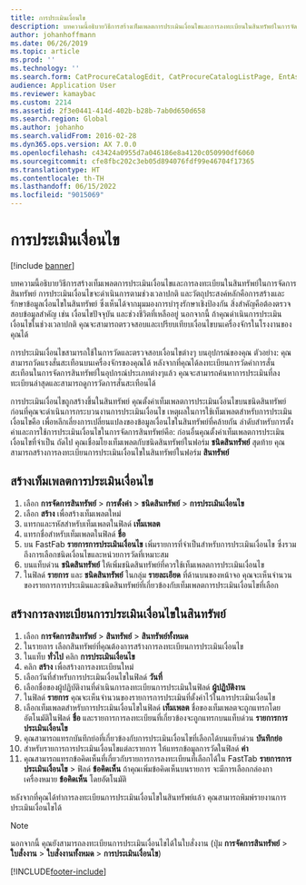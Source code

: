 ```yaml
---
title: การประเมินเงื่อนไข
description: บทความนี้อธิบายวิธีการสร้างเท็มเพลตการประเมินเงื่อนไขและการลงทะเบียนในสินทรัพย์ในการจัดการสินทรัพย์
author: johanhoffmann
ms.date: 06/26/2019
ms.topic: article
ms.prod: ''
ms.technology: ''
ms.search.form: CatProcureCatalogEdit, CatProcureCatalogListPage, EntAssetObjectCondition, EntAssetConditionTemplate
audience: Application User
ms.reviewer: kamaybac
ms.custom: 2214
ms.assetid: 2f3e0441-414d-402b-b28b-7ab0d650d658
ms.search.region: Global
ms.author: johanho
ms.search.validFrom: 2016-02-28
ms.dyn365.ops.version: AX 7.0.0
ms.openlocfilehash: c43424a0955d7a046186e8a4120c050990df6060
ms.sourcegitcommit: cfe8fbc202c3eb05d894076fdf99e46704f17365
ms.translationtype: HT
ms.contentlocale: th-TH
ms.lasthandoff: 06/15/2022
ms.locfileid: "9015069"
---
```

# <a name="condition-assessment"></a>การประเมินเงื่อนไข

[!include [banner](../../includes/banner.md)]

 

บทความนี้อธิบายวิธีการสร้างเท็มเพลตการประเมินเงื่อนไขและการลงทะเบียนในสินทรัพย์ในการจัดการสินทรัพย์ การประเมินเงื่อนไขจะดำเนินการตามช่วงเวลาปกติ และวัตถุประสงค์หลักคือการสร้างและรักษาข้อมูลเงื่อนไขในสินทรัพย์ ซึ่งเห็นได้จากมุมมองการบำรุงรักษาเชิงป้องกัน สิ่งสำคัญคือต้องตรวจสอบข้อมูลสำคัญ เช่น เงื่อนไขปัจจุบัน และช่วงชีวิตที่เหลืออยู่ นอกจากนี้ ถ้าคุณดำเนินการประเมินเงื่อนไขในช่วงเวลาปกติ คุณจะสามารถตรวจสอบและเปรียบเทียบเงื่อนไขบนเครื่องจักรในโรงงานของคุณได้

การประเมินเงื่อนไขสามารถใช้ในการวัดและตรวจสอบเงื่อนไขต่างๆ บนอุปกรณ์ของคุณ ตัวอย่าง: คุณสามารถวัดแรงสั่นสะเทือนบนเครื่องจักรของคุณได้ หลังจากที่คุณได้ลงทะเบียนการวัดค่าการสั่นสะเทือนในการจัดการสินทรัพย์ในอุปกรณ์ประเภทต่างๆแล้ว คุณจะสามารถค้นหาการประเมินที่ลงทะเบียนล่าสุดและสามารถดูการวัดการสั่นสะเทือนได้

การประเมินเงื่อนไขถูกสร้างขึ้นในสินทรัพย์ คุณตั้งค่าเท็มเพลตการประเมินเงื่อนไขบนชนิดสินทรัพย์ ก่อนที่คุณจะดำเนินการกระบวนงานการประเมินเงื่อนไข เหตุผลในการใช้เท็มเพลตสำหรับการประเมินเงื่อนไขคือ เพื่อหลีกเลี่ยงการเปลี่ยนแปลงของข้อมูลเงื่อนไขในสินทรัพย์ที่คล้ายกัน ลำดับสำหรับการตั้งค่าและการใช้การประเมินเงื่อนไขในการจัดการสินทรัพย์คือ: ก่อนอื่นคุณตั้งค่าเท็มเพลตการประเมินเงื่อนไขที่จำเป็น ถัดไป คุณเชื่อมโยงเท็มเพลตกับชนิดสินทรัพย์ในฟอร์ม **ชนิดสินทรัพย์** สุดท้าย คุณสามารถสร้างการลงทะเบียนการประเมินเงื่อนไขในสินทรัพย์ในฟอร์ม **สินทรัพย์**

## <a name="create-a-condition-assessment-template"></a>สร้างเท็มเพลตการประเมินเงื่อนไข

1. เลือก **การจัดการสินทรัพย์** > **การตั้งค่า** > **ชนิดสินทรัพย์** > **การประเมินเงื่อนไข**
2. เลือก **สร้าง** เพื่อสร้างเท็มเพลตใหม่
3. แทรกและรหัสสำหรับเท็มเพลตในฟิลด์ **เท็มเพลต**
4. แทรกชื่อสำหรับเท็มเพลตในฟิลด์ **ชื่อ**
5. บน FastFab **รายการการประเมินเงื่อนไข** เพิ่มรายการที่จำเป็นสำหรับการประเมินเงื่อนไข ซึ่งรวมถึงการเลือกชนิดเงื่อนไขและหน่วยการวัดที่เหมาะสม
6. บนแท็บด่วน **ชนิดสินทรัพย์** ให้เพิ่มชนิดสินทรัพย์ที่ควรใช้เท็มเพลตการประเมินเงื่อนไข
7. ในฟิลด์ **รายการ** และ **ชนิดสินทรัพย์** ในกลุ่ม **รายละเอียด** ที่ด้านบนของหน้าจอ คุณจะเห็นจำนวนของรายการการประเมินและชนิดสินทรัพย์ที่เกี่ยวข้องกับเท็มเพลตการประเมินเงื่อนไขที่เลือก


## <a name="create-condition-assessment-registration-on-an-asset"></a>สร้างการลงทะเบียนการประเมินเงื่อนไขในสินทรัพย์

1. เลือก **การจัดการสินทรัพย์** > **สินทรัพย์** > **สินทรัพย์ทั้งหมด**
2. ในรายการ เลือกสินทรัพย์ที่คุณต้องการสร้างการลงทะเบียนการประเมินเงื่อนไข
3. ในแท็บ **ทั่วไป** คลิก **การประเมินเงื่อนไข**
4. คลิก **สร้าง** เพื่อสร้างการลงทะเบียนใหม่
5. เลือกวันที่สำหรับการประเมินเงื่อนไขในฟิลด์ **วันที่**
6. เลือกชื่อของผู้ปฏิบัติงานที่ดำเนินการลงทะเบียนการประเมินในฟิลด์ **ผู้ปฏิบัติงาน**
7. ในฟิลด์ **รายการ** คุณจะเห็นจำนวนของรายการการประเมินที่ตั้งค่าไว้ในการประเมินเงื่อนไข
8. เลือกเท็มเพลตสำหรับการประเมินเงื่อนไขในฟิลด์ **เท็มเพลต** ชื่อของเท็มเพลตจะถูกแทรกโดยอัตโนมัติในฟิลด์ **ชื่อ** และรายการการลงทะเบียนที่เกี่ยวข้องจะถูกแทรกบนแท็บด่วน **รายการการประเมินเงื่อนไข**
9. คุณสามารถแทรกบันทึกย่อที่เกี่ยวข้องกับการประเมินเงื่อนไขที่เลือกได้บนแท็บด่วน **บันทึกย่อ**
10. สำหรับรายการการประเมินเงื่อนไขแต่ละรายการ ให้แทรกข้อมูลการวัดในฟิลด์ **ค่า**
11. คุณสามารถแทรกข้อคิดเห็นที่เกี่ยวกับรายการการลงทะเบียนที่เลือกได้ใน FastTab **รายการการประเมินเงื่อนไข** > ฟิลด์ **ข้อคิดเห็น** ถ้าคุณเพิ่มข้อคิดเห็นบนรายการ จะมีการเลือกกล่องกาเครื่องหมาย **ข้อคิดเห็น** โดยอัตโนมัติ

หลังจากที่คุณได้ทำการลงทะเบียนการประเมินเงื่อนไขในสินทรัพย์แล้ว คุณสามารถพิมพ์รายงานการประเมินเงื่อนไขได้

>[!NOTE]
>นอกจากนี้ คุณยังสามารถลงทะเบียนการประเมินเงื่อนไขได้ในใบสั่งงาน (ปุ่ม **การจัดการสินทรัพย์** > **ใบสั่งงาน** > **ใบสั่งงานทั้งหมด** > **การประเมินเงื่อนไข**)


[!INCLUDE[footer-include](../../../includes/footer-banner.md)]